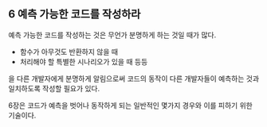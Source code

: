 ## 6 예측 가능한 코드를 작성하라

예측 가능한 코드를 작성하는 것은 무언가 분명하게 하는 것일 때가 많다.

- 함수가 아무것도 반환하지 않을 때
- 처리해야 할 특별한 시나리오가 있을 때 등등

을 다른 개발자에게 분명하게 알림으로써 코드의 동작이 다른 개발자들이 예측하는 것과 일치하도록 작성할 필요가 있다.

6장은 코드가 예측을 벗어나 동작하게 되는 일반적인 몇가지 경우와 이를 피하기 위한 기술이다.
